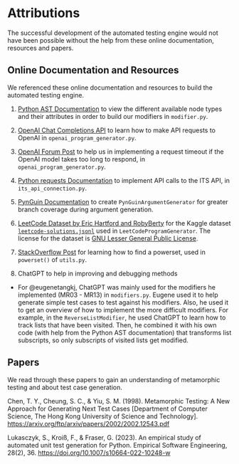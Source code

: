 # Attributions
The successful development of the automated testing engine would not have been possible without the help from these online documentation, resources and papers.


## Online Documentation and Resources
We referenced these online documentation and resources to build the automated testing engine.

1. [Python AST Documentation](https://docs.python.org/3/library/ast.html) to view the different available node types and their attributes in order to build our modifiers in `modifier.py`.

2. [OpenAI Chat Completions API](https://platform.openai.com/docs/guides/text-generation/chat-completions-api) to learn how to make API requests to OpenAI in `openai_program_generator.py`.

3. [OpenAI Forum Post](https://community.openai.com/t/setting-request-timeout-in-openai-v1-2-2/492772) to help us in implementing a request timeout if the OpenAI model takes too long to respond, in `openai_program_generator.py`.

4. [Python requests Documentation](https://requests.readthedocs.io/en/latest/) to implement API calls to the ITS API, in `its_api_connection.py`.

5. [PynGuin Documentation](https://pynguin.readthedocs.io/en/latest/user/intro.html) to create `PynGuinArgumentGenerator` for greater branch coverage during argument generation.

6. [LeetCode Dataset by Eric Hartford and RobyBerty](https://www.kaggle.com/datasets/erichartford/leetcode-solutions) for the Kaggle dataset [`leetcode-solutions.jsonl`](datasets/leetcode-solutions.jsonl) used in `LeetCodeProgramGenerator`. The license for the dataset is [GNU Lesser General Public License](https://www.gnu.org/licenses/lgpl-3.0.html).

7. [StackOverflow Post](https://stackoverflow.com/questions/374626/how-can-i-find-all-the-subsets-of-a-set-with-exactly-n-elements) for learning how to find a powerset, used in `powerset()` of `utils.py`.

8. ChatGPT to help in improving and debugging methods
- For @eugenetangkj, ChatGPT was mainly used for the modifiers he implemented (MR03 - MR13) in `modifiers.py`. Eugene used it to help generate simple test cases to test against his modifiers. Also, he used it to get an overview of how to implement the more difficult modifiers. For example, in the `ReverseListModifier`, he used ChatGPT to learn how to track lists that have been visited. Then, he combined it with his own code (with help from the Python AST documentation) that transforms list subscripts, so only subscripts of visited lists get modified.


## Papers
We read through these papers to gain an understanding of metamorphic testing and about test case generation.

Chen, T. Y., Cheung, S. C., & Yiu, S. M. (1998). Metamorphic Testing: A New Approach for Generating Next Test Cases [Department of Computer Science, The Hong Kong University of Science and Technology]. https://arxiv.org/ftp/arxiv/papers/2002/2002.12543.pdf

Lukasczyk, S., Kroiß, F., & Fraser, G. (2023). An empirical study of automated unit test generation for Python. Empirical Software Engineering, 28(2), 36. https://doi.org/10.1007/s10664-022-10248-w

